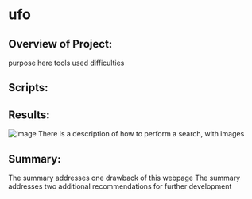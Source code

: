# ufo
## Overview of Project: 
purpose here
tools used
difficulties

## Scripts:

## Results:
![image](https://user-images.githubusercontent.com/102266450/174498759-1a1b29f3-9fd8-427c-b91a-2dee89767fdc.png)
There is a description of how to perform a search, with images

## Summary:
The summary addresses one drawback of this webpage
The summary addresses two additional recommendations for further development
